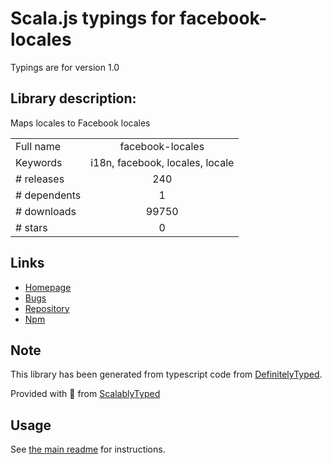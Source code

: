 
# Scala.js typings for facebook-locales

Typings are for version 1.0

## Library description:
Maps locales to Facebook locales

|                    |                 |
| ------------------ | :-------------: |
| Full name          | facebook-locales |
| Keywords           | i18n, facebook, locales, locale |
| # releases         | 240 |
| # dependents       | 1 |
| # downloads        | 99750 |
| # stars            | 0 |

## Links
- [Homepage](https://github.com/wix/facebook-locales)
- [Bugs](https://github.com/wix/facebook-locales/issues)
- [Repository](https://github.com/wix/facebook-locales)
- [Npm](https://www.npmjs.com/package/facebook-locales)
    


## Note
This library has been generated from typescript code from [DefinitelyTyped](https://definitelytyped.org).

Provided with :purple_heart: from [ScalablyTyped](https://github.com/oyvindberg/ScalablyTyped)

## Usage
See [the main readme](../../readme.md) for instructions.


